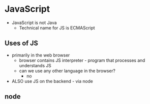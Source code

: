 # JavaScript
- JavaScript is not Java
  - Technical name for JS is ECMAScript

## Uses of JS
- primarily in the web browser
  - browser contains JS interpreter - program that processes and understands JS
  - can we use any other language in the browser?
    - no
- ALSO use JS on the backend - via node

## node